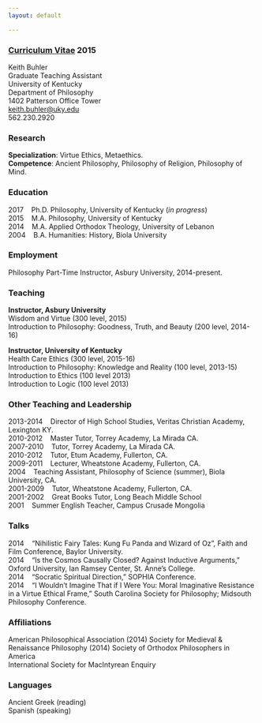 ```yaml
---
layout: default

--- 
```


### [Curriculum Vitae](http://keithbuhler.github.io/Buhler-CV.pdf) 2015

Keith Buhler  
Graduate Teaching Assistant  
University of Kentucky  
Department of Philosophy  
1402 Patterson Office Tower    
[keith.buhler@uky.edu](emailto:keith.buhler@uky.edu)  
562.230.2920

### Research  
**Specialization**: Virtue Ethics, Metaethics.  
**Competence**: Ancient Philosophy, Philosophy of Religion, Philosophy of Mind.   

### Education
2017  &nbsp;&nbsp; Ph.D. Philosophy, University of Kentucky   (*in progress*)  
2015  &nbsp;&nbsp; M.A. Philosophy, University of Kentucky   
2014  &nbsp;&nbsp; M.A. Applied Orthodox Theology, University of Lebanon   
2004  &nbsp;&nbsp; B.A. Humanities: History, Biola University   

### Employment
Philosophy Part-Time Instructor, Asbury University, 2014-present.

### Teaching ###
**Instructor, Asbury University**   
Wisdom and Virtue (300 level, 2015)  
Introduction to Philosophy: Goodness, Truth, and Beauty  (200 level, 2014-16)  

**Instructor, University of Kentucky**  
Health Care Ethics   (300 level, 2015-16)  
Introduction to Philosophy: Knowledge and Reality (100 level, 2013-15)  
Introduction to Ethics (100 level 2013)  
Introduction to Logic (100 level 2013)   

### Other Teaching and Leadership
2013-2014 &nbsp;&nbsp;   Director of High School Studies, Veritas Christian Academy, Lexington KY.   
2010-2012  &nbsp;&nbsp;  Master Tutor, Torrey Academy, La Mirada CA.  
2007-2010  &nbsp;&nbsp;  Tutor, Torrey Academy, La Mirada CA.  
2010-2012  &nbsp;&nbsp;  Tutor, Etum Academy, Fullerton, CA.  
2009-2011  &nbsp;&nbsp;  Lecturer, Wheatstone Academy, Fullerton, CA.   
2004 &nbsp;&nbsp; Teaching Assistant, Philosophy of Science (summer), Biola University, CA.  
2001-2009  &nbsp;&nbsp;  Tutor, Wheatstone Academy, Fullerton, CA.   
2001-2002  &nbsp;&nbsp;  Great Books Tutor, Long Beach Middle School  
2001       &nbsp;&nbsp;  Summer English Teacher, Campus Crusade Mongolia  

### Talks
2014 &nbsp;&nbsp;   “Nihilistic Fairy Tales: Kung Fu Panda and Wizard of Oz”, Faith and Film Conference, Baylor University.       
2014 &nbsp;&nbsp;  “Is the Cosmos Causally Closed? Against Inductive Arguments,” Oxford University, Ian Ramsey Center, St. Anne’s College.  
2014 &nbsp;&nbsp;  “Socratic Spiritual Direction,” SOPHIA Conference.  
2014 &nbsp;&nbsp;  “I Wouldn’t Imagine That if I Were You: Moral Imaginative Resistance in a Virtue Ethical Frame,” South Carolina Society for Philosophy;  Midsouth Philosophy Conference.  


### Affiliations
American Philosophical Association  (2014)
Society for Medieval & Renaissance Philosophy  (2014)
Society of Orthodox Philosophers in America  
International Society for MacIntyrean Enquiry  

### Languages ###
Ancient Greek (reading)  
Spanish  (speaking)  